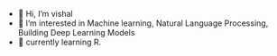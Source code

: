 - 👋 Hi, I’m vishal
- 👀 I’m interested in Machine learning, Natural Language Processing, Building Deep Learning Models
- 🌱 currently learning R. 

<!---
vishalsanjeevuni/vishalsanjeevuni is a ✨ special ✨ repository because its `README.md` (this file) appears on your GitHub profile.
You can click the Preview link to take a look at your changes.
--->
